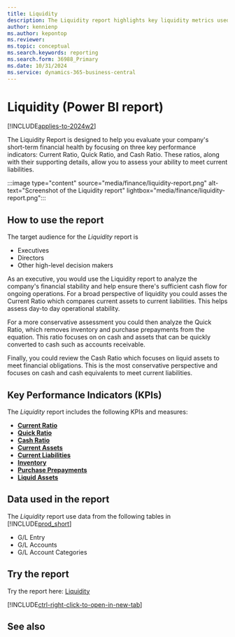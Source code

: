 ```yaml
---
title: Liquidity
description: The Liquidity report highlights key liquidity metrics used to analyze an organization's ability to meet current liabilities.
author: kennienp
ms.author: kepontop
ms.reviewer:
ms.topic: conceptual
ms.search.keywords: reporting
ms.search.form: 36988_Primary
ms.date: 10/31/2024
ms.service: dynamics-365-business-central
---
```


# Liquidity (Power BI report)

[!INCLUDE[applies-to-2024w2](includes/applies-to-2024w2.md)]

The Liquidity Report is designed to help you evaluate your company's short-term financial health by focusing on three key performance indicators: Current Ratio, Quick Ratio, and Cash Ratio. These ratios, along with their supporting details, allow you to assess your ability to meet current liabilities.

:::image type="content" source="media/finance/liquidity-report.png" alt-text="Screenshot of the Liquidity report" lightbox="media/finance/liquidity-report.png":::

## How to use the report

The target audience for the *Liquidity* report is
- Executives
- Directors
- Other high-level decision makers

As an executive, you would use the Liquidity report to analyze the company's financial stability and help ensure there's sufficient cash flow for ongoing operations. For a broad perspective of liquidity you could asses the Current Ratio which compares current assets to current liabilities. This helps assess day-to day operational stability. 

For a more conservative assessment you could then analyze the Quick Ratio, which removes inventory and purchase prepayments from the equation. This ratio focuses on on cash and assets that can be quickly converted to cash such as accounts receivable.  

Finally, you could review the Cash Ratio which focuses on liquid assets to meet financial obligations. This is the most conservative perspective and focuses on cash and cash equivalents to meet current liabilities. 


## Key Performance Indicators (KPIs)

The *Liquidity* report includes the following KPIs and measures: 

- [**Current Ratio**](finance-powerbi-kpi.md#current-ratio)
- [**Quick Ratio**](finance-powerbi-kpi.md#quick-ratio)
- [**Cash Ratio**](finance-powerbi-kpi.md#cash-ratio)
- [**Current Assets**](finance-powerbi-kpi.md#current-assets)
- [**Current Liabilities**](finance-powerbi-kpi.md#current-liabilities)
- [**Inventory**](finance-powerbi-kpi.md#inventory)
- [**Purchase Prepayments**](finance-powerbi-kpi.md#purchase-prepayments)
- [**Liquid Assets**](finance-powerbi-kpi.md#liquid-assets)


## Data used in the report

The *Liquidity* report use data from the following tables in [!INCLUDE[prod_short](includes/prod_short.md)]

- G/L Entry
- G/L Accounts
- G/L Account Categories

## Try the report

Try the report here: [Liquidity](https://businesscentral.dynamics.com?page=36988)

[!INCLUDE[ctrl-right-click-to-open-in-new-tab](includes/ctrl-right-click-to-open-in-new-tab.md)]

## See also
